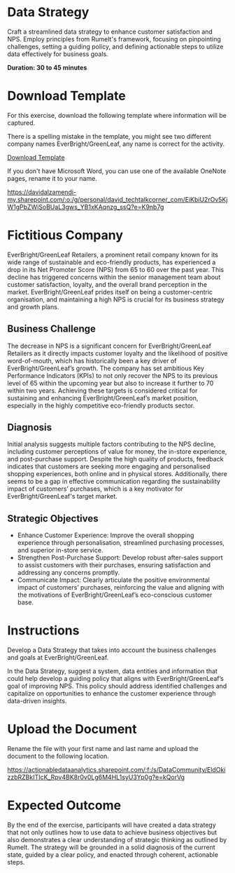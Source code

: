 # Data Strategy
Craft a streamlined data strategy to enhance customer satisfaction and NPS. Employ principles from Rumelt's framework, focusing on pinpointing challenges, setting a guiding policy, and defining actionable steps to utilize data effectively for business goals.

**Duration: 30 to 45 minutes**

# Download Template
For this exercise, download the following template where information will be captured.

There is a spelling mistake in the template, you might see two different company names EverBright/GreenLeaf, any name is correct for the activity.  

[Download Template](../../../Labfiles/create-data-strategy/EverBright_Retail_Data_Strategy_Template.docx)

If you don't have Microsoft Word, you can use one of the available OneNote pages, rename it to your name. 

https://davidalzamendi-my.sharepoint.com/:o:/g/personal/david_techtalkcorner_com/EiKbiU2rOv5KjW1gPbZWiSoBUaL3gws_YB1xKAqnzg_ssQ?e=K9nb7g


# Fictitious Company
EverBright/GreenLeaf Retailers, a prominent retail company known for its wide range of sustainable and eco-friendly products, has experienced a drop in its Net Promoter Score (NPS) from 65 to 60 over the past year. This decline has triggered concerns within the senior management team about customer satisfaction, loyalty, and the overall brand perception in the market. EverBright/GreenLeaf prides itself on being a customer-centric organisation, and maintaining a high NPS is crucial for its business strategy and growth plans.

## Business Challenge
The decrease in NPS is a significant concern for EverBright/GreenLeaf Retailers as it directly impacts customer loyalty and the likelihood of positive word-of-mouth, which has historically been a key driver of EverBright/GreenLeaf’s growth. The company has set ambitious Key Performance Indicators (KPIs) to not only recover the NPS to its previous level of 65 within the upcoming year but also to increase it further to 70 within two years. Achieving these targets is considered critical for sustaining and enhancing EverBright/GreenLeaf’s market position, especially in the highly competitive eco-friendly products sector.


## Diagnosis
Initial analysis suggests multiple factors contributing to the NPS decline, including customer perceptions of value for money, the in-store experience, and post-purchase support. Despite the high quality of products, feedback indicates that customers are seeking more engaging and personalised shopping experiences, both online and in physical stores. Additionally, there seems to be a gap in effective communication regarding the sustainability impact of customers’ purchases, which is a key motivator for EverBright/GreenLeaf's target market.


## Strategic Objectives
- Enhance Customer Experience: Improve the overall shopping experience through personalisation, streamlined purchasing processes, and superior in-store service.
- Strengthen Post-Purchase Support: Develop robust after-sales support to assist customers with their purchases, ensuring satisfaction and addressing any concerns promptly.
- Communicate Impact: Clearly articulate the positive environmental impact of customers’ purchases, reinforcing the value and aligning with the motivations of EverBright/GreenLeaf’s eco-conscious customer base.


# Instructions
Develop a Data Strategy that takes into account the business challenges and goals at EverBright/GreenLeaf.

In the Data Strategy, suggest a system, data entities and information that could help develop a guiding policy that aligns with EverBright/GreenLeaf’s goal of improving NPS. This policy should address identified challenges and capitalize on opportunities to enhance the customer experience through data-driven insights.


# Upload the Document
Rename the file with your first name and last name and upload the document to the following location.


https://actionabledataanalytics.sharepoint.com/:f:/s/DataCommunity/EldOkizzbRZBkITIcK_Rpv4BK8r0v0Lg6M4HL1syU3Yp0g?e=kQorVg



# Expected Outcome

By the end of the exercise, participants will have created a data strategy that not only outlines how to use data to achieve business objectives but also demonstrates a clear understanding of strategic thinking as outlined by Rumelt. The strategy will be grounded in a solid diagnosis of the current state, guided by a clear policy, and enacted through coherent, actionable steps.



